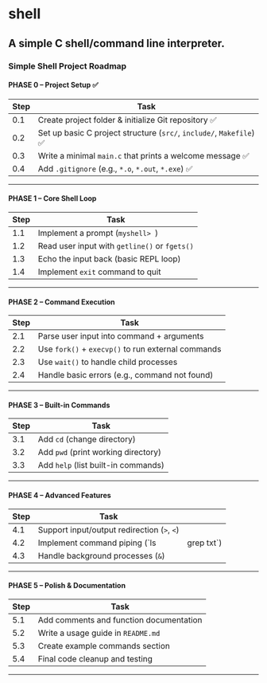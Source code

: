 # shell
A simple C shell/command line interpreter.
---

### **Simple Shell Project Roadmap**

#### **PHASE 0 – Project Setup** ✅

| Step | Task                                                              |
| ---- | ----------------------------------------------------------------- |
| 0.1  | Create project folder & initialize Git repository ✅              |
| 0.2  | Set up basic C project structure (`src/`, `include/`, `Makefile`) ✅|
| 0.3  | Write a minimal `main.c` that prints a welcome message ✅           |
| 0.4  | Add `.gitignore` (e.g., `*.o`, `*.out`, `*.exe`) ✅               |

---

#### **PHASE 1 – Core Shell Loop**

| Step | Task                                          |
| ---- | --------------------------------------------- |
| 1.1  | Implement a prompt (`myshell> `)              |
| 1.2  | Read user input with `getline()` or `fgets()` |
| 1.3  | Echo the input back (basic REPL loop)         |
| 1.4  | Implement `exit` command to quit              |

---

#### **PHASE 2 – Command Execution**

| Step | Task                                               |
| ---- | -------------------------------------------------- |
| 2.1  | Parse user input into command + arguments          |
| 2.2  | Use `fork()` + `execvp()` to run external commands |
| 2.3  | Use `wait()` to handle child processes             |
| 2.4  | Handle basic errors (e.g., command not found)      |

---

#### **PHASE 3 – Built-in Commands**

| Step | Task                                |
| ---- | ----------------------------------- |
| 3.1  | Add `cd` (change directory)         |
| 3.2  | Add `pwd` (print working directory) |
| 3.3  | Add `help` (list built-in commands) |

---

#### **PHASE 4 – Advanced Features**

| Step | Task                                        |             |
| ---- | ------------------------------------------- | ----------- |
| 4.1  | Support input/output redirection (`>`, `<`) |             |
| 4.2  | Implement command piping (\`ls              | grep txt\`) |
| 4.3  | Handle background processes (`&`)           |             |

---

#### **PHASE 5 – Polish & Documentation**

| Step | Task                                    |
| ---- | --------------------------------------- |
| 5.1  | Add comments and function documentation |
| 5.2  | Write a usage guide in `README.md`      |
| 5.3  | Create example commands section         |
| 5.4  | Final code cleanup and testing          |

---